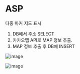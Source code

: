 # ASP

다중 마커 지도 표시

1) DB에서 주소 SELECT
2) 카카오맵 API로 MAP 정보 추출.
3) MAP 정보 추출 후 DB에 INSERT

![image](https://user-images.githubusercontent.com/36686489/117934122-46f88080-b33d-11eb-961f-e74a9997f299.png)

![image](https://user-images.githubusercontent.com/36686489/117934072-3a742800-b33d-11eb-8bf7-4b86a66b560b.png)
